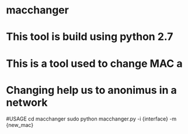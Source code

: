 # macchanger
# This tool is build using python 2.7
# This is a tool used to change MAC a
# Changing help us to anonimus in a network
#USAGE
      cd macchanger
      sudo python macchanger.py  -i {interface} -m {new_mac}
